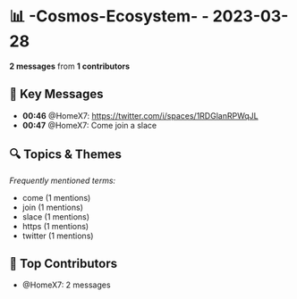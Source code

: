 # 📊 -Cosmos-Ecosystem- - 2023-03-28
**2 messages** from **1 contributors**

## 💬 Key Messages
- **00:46** @HomeX7: https://twitter.com/i/spaces/1RDGlanRPWqJL
- **00:47** @HomeX7: Come join a slace

## 🔍 Topics & Themes
*Frequently mentioned terms:*
- come (1 mentions)
- join (1 mentions)
- slace (1 mentions)
- https (1 mentions)
- twitter (1 mentions)

## 👥 Top Contributors
- @HomeX7: 2 messages